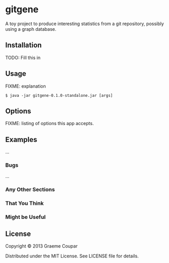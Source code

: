 # gitgene

A toy project to produce interesting statistics from a git repository, possibly
using a graph database.

## Installation

TODO: Fill this in

## Usage

FIXME: explanation

    $ java -jar gitgene-0.1.0-standalone.jar [args]

## Options

FIXME: listing of options this app accepts.

## Examples

...

### Bugs

...

### Any Other Sections
### That You Think
### Might be Useful

## License

Copyright © 2013 Graeme Coupar

Distributed under the MIT License.  See LICENSE file for details.
